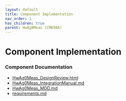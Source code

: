 ```yaml
---
layout: default
title: Component Implementation
nav_order: 1
has_children: true
parent: HwAg0Meas (CM690A)
---
```

# Component Implementation
### Component Documentation

- [HwAg0Meas_DesignReview.html](doc/HwAg0Meas_DesignReview.html)
- [HwAg0Meas_IntegrationManual.md](doc/HwAg0Meas_IntegrationManual.md)
- [HwAg0Meas_MDD.md](doc/HwAg0Meas_MDD.md)
- [requirements.md](doc/requirements.md)

